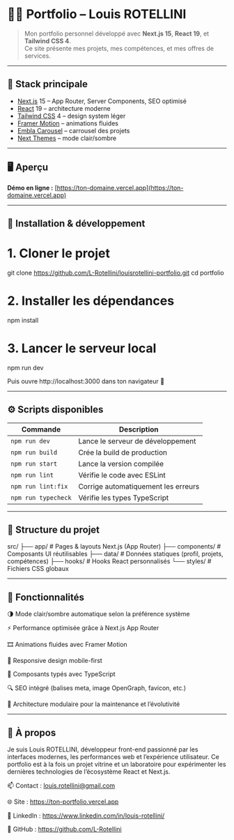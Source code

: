# 🧑‍💻 Portfolio – Louis ROTELLINI

> Mon portfolio personnel développé avec **Next.js 15**, **React 19**, et **Tailwind CSS 4**.  
> Ce site présente mes projets, mes compétences, et mes offres de services.

---

## 🚀 Stack principale

- [Next.js](https://nextjs.org) 15 – App Router, Server Components, SEO optimisé  
- [React](https://react.dev) 19 – architecture moderne  
- [Tailwind CSS](https://tailwindcss.com) 4 – design system léger  
- [Framer Motion](https://www.framer.com/motion/) – animations fluides  
- [Embla Carousel](https://www.embla-carousel.com/) – carrousel des projets  
- [Next Themes](https://github.com/pacocoursey/next-themes) – mode clair/sombre  

---

## 🖥️ Aperçu

**Démo en ligne :** [https://ton-domaine.vercel.app](https://ton-domaine.vercel.app)

---

## 🧰 Installation & développement

# 1. Cloner le projet
git clone https://github.com/L-Rotellini/louisrotellini-portfolio.git
cd portfolio

# 2. Installer les dépendances
npm install

# 3. Lancer le serveur local
npm run dev

Puis ouvre http://localhost:3000 dans ton navigateur 🚀

---

## ⚙️ Scripts disponibles

| Commande            | Description                         |
| ------------------- | ----------------------------------- |
| `npm run dev`       | Lance le serveur de développement   |
| `npm run build`     | Crée la build de production         |
| `npm run start`     | Lance la version compilée           |
| `npm run lint`      | Vérifie le code avec ESLint         |
| `npm run lint:fix`  | Corrige automatiquement les erreurs |
| `npm run typecheck` | Vérifie les types TypeScript        |

---

## 🧩 Structure du projet
src/
├── app/             # Pages & layouts Next.js (App Router)
├── components/      # Composants UI réutilisables
├── data/            # Données statiques (profil, projets, compétences)
├── hooks/           # Hooks React personnalisés
└── styles/          # Fichiers CSS globaux

---

## 🌟 Fonctionnalités

🌗 Mode clair/sombre automatique selon la préférence système

⚡ Performance optimisée grâce à Next.js App Router

🎞️ Animations fluides avec Framer Motion

📱 Responsive design mobile-first

🧠 Composants typés avec TypeScript

🔍 SEO intégré (balises meta, image OpenGraph, favicon, etc.)

🧩 Architecture modulaire pour la maintenance et l’évolutivité

---

## 🧠 À propos

Je suis Louis ROTELLINI, développeur front-end passionné par les interfaces modernes, les performances web et l’expérience utilisateur.
Ce portfolio est à la fois un projet vitrine et un laboratoire pour expérimenter les dernières technologies de l’écosystème React et Next.js.

📫 Contact : louis.rotellini@gmail.com

🌐 Site : https://ton-portfolio.vercel.app

💼 LinkedIn : https://www.linkedin.com/in/louis-rotellini/

🐙 GitHub : https://github.com/L-Rotellini
